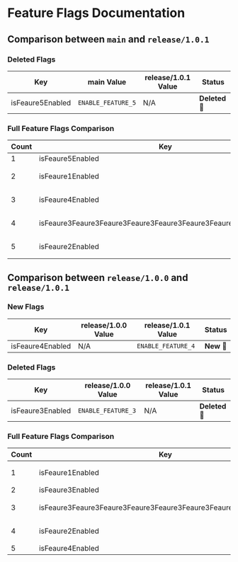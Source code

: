 # Feature Flags Documentation

## Comparison between `main` and `release/1.0.1`
### Deleted Flags
| Key | main Value | release/1.0.1 Value | Status |
|-----|--------------------|--------------------|--------|
| isFeaure5Enabled | `ENABLE_FEATURE_5` | N/A | **Deleted 🔴** |

### Full Feature Flags Comparison
| Count | Key | main Value | release/1.0.1 Value | Status |
|-------|-----|--------------------|--------------------|--------|
| 1 | isFeaure5Enabled | `ENABLE_FEATURE_5` | `N/A` | **Deleted 🔴** |
| 2 | isFeaure1Enabled | `ENABLE_FEATURE_1` | `ENABLE_FEATURE_1` | **Unchanged ⚪** |
| 3 | isFeaure4Enabled | `ENABLE_FEATURE_4` | `ENABLE_FEATURE_4` | **Unchanged ⚪** |
| 4 | isFeaure3Feaure3Feaure3Feaure3Feaure3Feaure3Feaure3Feaure3Enabled | `ENABLE_Feaure3Feaure3Feaure3Feaure3Feaure3Feaure3Feaure3Feaure_3` | `ENABLE_Feaure3Feaure3Feaure3Feaure3Feaure3Feaure3Feaure3Feaure_3` | **Unchanged ⚪** |
| 5 | isFeaure2Enabled | `ENABLE_FEATURE_2` | `ENABLE_FEATURE_2` | **Unchanged ⚪** |
## Comparison between `release/1.0.0` and `release/1.0.1`
### New Flags
| Key | release/1.0.0 Value | release/1.0.1 Value | Status |
|-----|--------------------|--------------------|--------|
| isFeaure4Enabled | N/A | `ENABLE_FEATURE_4` | **New 🔵** |

### Deleted Flags
| Key | release/1.0.0 Value | release/1.0.1 Value | Status |
|-----|--------------------|--------------------|--------|
| isFeaure3Enabled | `ENABLE_FEATURE_3` | N/A | **Deleted 🔴** |

### Full Feature Flags Comparison
| Count | Key | release/1.0.0 Value | release/1.0.1 Value | Status |
|-------|-----|--------------------|--------------------|--------|
| 1 | isFeaure1Enabled | `ENABLE_FEATURE_1` | `ENABLE_FEATURE_1` | **Unchanged ⚪** |
| 2 | isFeaure3Enabled | `ENABLE_FEATURE_3` | `N/A` | **Deleted 🔴** |
| 3 | isFeaure3Feaure3Feaure3Feaure3Feaure3Feaure3Feaure3Feaure3Enabled | `ENABLE_Feaure3Feaure3Feaure3Feaure3Feaure3Feaure3Feaure3Feaure_3` | `ENABLE_Feaure3Feaure3Feaure3Feaure3Feaure3Feaure3Feaure3Feaure_3` | **Unchanged ⚪** |
| 4 | isFeaure2Enabled | `ENABLE_FEATURE_2` | `ENABLE_FEATURE_2` | **Unchanged ⚪** |
| 5 | isFeaure4Enabled | `N/A` | `ENABLE_FEATURE_4` | **New 🔵** |
